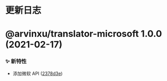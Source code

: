 # 更新日志

# @arvinxu/translator-microsoft 1.0.0 (2021-02-17)


### ✨ 新特性

* 添加微软 API ([2378d3e](https://github.com/arvinxx/translator/commit/2378d3e))
